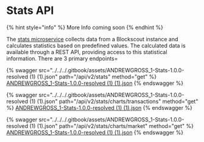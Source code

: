 # Stats API

{% hint style="info" %}
More Info coming soon
{% endhint %}

The [stats microservice](https://github.com/blockscout/blockscout-rs/tree/main/stats) collects data from a Blockscout instance and calculates statistics based on predefined values. The calculated data is available through a REST API, providing access to this statistical information. There are 3 primary endpoints=

{% swagger src="../../../.gitbook/assets/ANDREWGROSS_1-Stats-1.0.0-resolved (1) (1).json" path="/api/v2/stats" method="get" %}
[ANDREWGROSS_1-Stats-1.0.0-resolved (1) (1).json](<../../../.gitbook/assets/ANDREWGROSS_1-Stats-1.0.0-resolved (1) (1).json>)
{% endswagger %}

{% swagger src="../../../.gitbook/assets/ANDREWGROSS_1-Stats-1.0.0-resolved (1) (1).json" path="/api/v2/stats/charts/transactions" method="get" %}
[ANDREWGROSS_1-Stats-1.0.0-resolved (1) (1).json](<../../../.gitbook/assets/ANDREWGROSS_1-Stats-1.0.0-resolved (1) (1).json>)
{% endswagger %}

{% swagger src="../../../.gitbook/assets/ANDREWGROSS_1-Stats-1.0.0-resolved (1) (1).json" path="/api/v2/stats/charts/market" method="get" %}
[ANDREWGROSS_1-Stats-1.0.0-resolved (1) (1).json](<../../../.gitbook/assets/ANDREWGROSS_1-Stats-1.0.0-resolved (1) (1).json>)
{% endswagger %}

